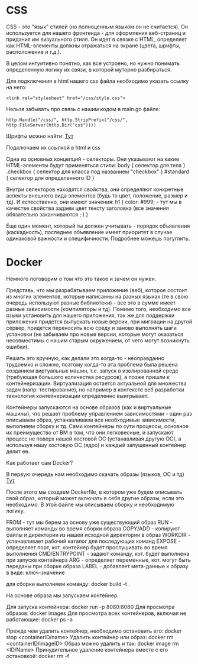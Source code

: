 # CSS

CSS - это "язык" стилей (но полноценным языком он не считается). Он используется для нашего фронтенда - для оформления веб-страниц и придания 
им визуального стиля. Он идет в связке с HTML, определяет как HTML-элементы должны отражаться на экране (цвета, шрифты, расположение и т.д.).

В целом интуитивно понятно, как все устроено, но нужно понимать определенную логику их связи, в которой муторно разбираться.

Для подключения в html нашего css файла необходимо указать ссылку на него:

```
<link rel="stylesheet" href="/css/style.css">
```

Нельзя забывать про связь с нашим кодом в main.go файле:

```
http.Handle("/css/", http.StripPrefix("/css/", http.FileServer(http.Dir("css"))))
```
Шрифты можно найти:
[Тут](https://fonts.google.com/)

Подключаем их ссылкой в html и css

Одна из основных концепций - селекторы. Они указывают на какие HTML-элементы будут применяться стили:
body {
    селектор для тела
}
.checkbox {
    селектор для класса под названием "checkbox"
}
#standard {
    селектор для определенного ID
}

Внутри селекторов находятся свойства, они определяют конкретные аспекты внешнего вида элементов (будь то цвет, положение, размер и тд). И естесственно, 
они имеют значения:
h1 {
    color: #999; - тут мы в качестве свойства задаем цвет тексту заголовка (все значения обязательно заканчиваются ; )
}

Еще один момент, который ты должен учитывать - порядок объявления (каскадность), последнее объявление имеет приоритет в случае одинаковой важности и 
специфичности. Подробнее можешь погуглить.

# Docker

Немного поговорим о том что это такое и зачем он нужен.

Представь, что мы разрабатываем приложение (веб), которое состоит из многих элементов, которые написанны на разных языках (те в свою очередь 
используют разные библиотеки) - все это в сумме имеет разные зависимости (компиляторы и тд). Помимо того, необходимо все языки установить для нашего приложения, 
так же для поддержки приложения придется выпускать новые версии, при миграции на другой сервер, придется переносить всю среду и заново выполнять шаги установки (не 
забываем про новые версии, которые могут оказаться несовместимы с нашим старым окружением, от чего могут возникнуть ошибки).

Решать это вручную, как делали это когда-то - неоправданно трудоемко и сложно, поэтому когда-то эта проблема была решена созданием виртуальных машин, т.е. 
запуск в изолированной среде (требующая большого количества ресурсов), а позже пришли к контейнеризации. Виртуализация остается актуальной для множества задач 
(напр: тестирование), но например в контексте веб разработки технология контейнеризации определенно выигрывает. 

Контейнеры запускаются на основе образов (как и виртуальные машины), что решает проблему управлением зависимостями - один раз описываем образ, устанавливаем 
все необходимые зависимости, выполняем сборку и тд. Сами контейнеры по сути процессы, основное их преимущество от ВМ в том, что они легковесные, и запускают 
процесс не поверх нашей хостовой ОС (устанавливая другую ОС), а используя нашу хостовую ОС (ядро) и каждый запущенный контейнер делит ее.

Как работает сам Docker?

В первую очередь нам необходимо скачать образы (языков, ОС и тд) [Тут](https://hub.docker.com/)

После этого мы создаем Dockerfile, в котором уже будем описывать свой образ, который может включать в себя другие образы, если это необходимо. В этой файле 
мы описываем сборку и необходимую логику.

FROM - тут мы берем за основу уже существующий образ
RUN - выполняет команды во время сборки образа
COPY/ADD - копируют файлы и директории из нашей исходной директории в образ
WORKDIR - устанавливает рабочий каталог для последующих команд
EXPOSE - определяет порт, кот. контейнер будет прослушивать во время выполнения
CMD/ENTRYPOINT - задают команду, кот. будет выполнена при запуске контейнера
ARG - определяет переменные, кот. могут быть переданы при сборке образа
LABEL - добавляет мета-данные к образу в виде: ключ-значение

для сборки выполняем команду: docker build -t <imageName> .

На основе образа мы запускаем контейнер.

Для запуска контейнера: docker run -p 8080:8080 <imageName>
Для просмотра образов: docker images
Для просмотра всех контейнеров, включая не работающие: docker ps -a

Прежде чем удалить контейнер, необходимо остановить его: docker stop <containerID/name>
Удалить контейнер или образ: docker rm <containerID/imageID>
Образ можно удалить и так: docker image rm <ID/Name>
Принудительное удаление контейнера вместе с его остановкой: docker rm -f <containerID>
